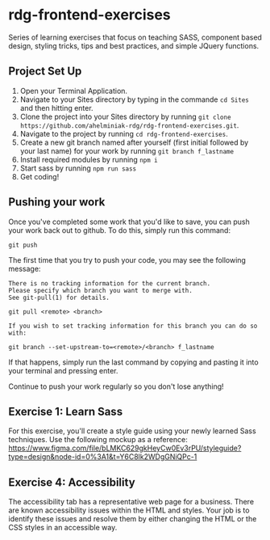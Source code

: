 # rdg-frontend-exercises
Series of learning exercises that focus on teaching SASS, component based design, styling tricks, tips and best practices, and simple JQuery functions.

## Project Set Up
1. Open your Terminal Application.
2. Navigate to your Sites directory by typing in the commande `cd Sites` and then hitting enter.
3. Clone the project into your Sites directory by running `git clone https://github.com/ahelminiak-rdg/rdg-frontend-exercises.git`.
4. Navigate to the project by running `cd rdg-frontend-exercises`.
5. Create a new git branch named after yourself (first initial followed by your last name) for your work by running `git branch f_lastname`
6. Install required modules by running `npm i`
7. Start sass by running `npm run sass`
8. Get coding!

## Pushing your work
Once you've completed some work that you'd like to save, you can push your work back out to github. To do this, simply run this command:

`git push`

The first time that you try to push your code, you may see the following message:

```
There is no tracking information for the current branch.
Please specify which branch you want to merge with.
See git-pull(1) for details.

git pull <remote> <branch>

If you wish to set tracking information for this branch you can do so with:

git branch --set-upstream-to=<remote>/<branch> f_lastname
```

If that happens, simply run the last command by copying and pasting it into your terminal and pressing enter.

Continue to push your work regularly so you don't lose anything!

## Exercise 1: Learn Sass
For this exercise, you'll create a style guide using your newly learned Sass techniques. Use the following mockup as a reference: https://www.figma.com/file/bLMKC629gkHeyCw0Ev3rPU/styleguide?type=design&node-id=0%3A1&t=Y6C8lk2WDgGNiQPc-1

## Exercise 4: Accessibility
The accessibility tab has a representative web page for a business. There are known accessibility issues within the HTML and styles. Your job is to identify these issues and resolve them by either changing the HTML or the CSS styles in an accessible way.
